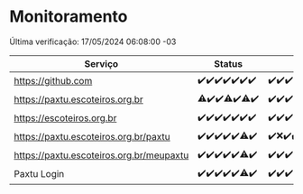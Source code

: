 # Monitoramento

Última verificação: 17/05/2024 06:08:00 -03

|Serviço|Status|Últimas 24h|
|---|---|---|
|https://github.com|<span title="2024-05-10: OK=24">✔️</span><span title="2024-05-11: OK=24">✔️</span><span title="2024-05-12: OK=24">✔️</span><span title="2024-05-13: OK=24">✔️</span><span title="2024-05-14: OK=24">✔️</span><span title="2024-05-15: OK=24">✔️</span><span title="2024-05-16: OK=10">✔️</span>|<span title="16/05/2024 07:07:00 -03 : 200">✔️</span><span title="16/05/2024 08:05:00 -03 : 200">✔️</span><span title="16/05/2024 09:12:00 -03 : 200">✔️</span><span title="16/05/2024 10:08:00 -03 : 200">✔️</span><span title="16/05/2024 11:07:00 -03 : 200">✔️</span><span title="16/05/2024 12:06:00 -03 : 200">✔️</span><span title="16/05/2024 13:07:00 -03 : 200">✔️</span><span title="16/05/2024 14:06:00 -03 : 200">✔️</span><span title="16/05/2024 15:08:00 -03 : 200">✔️</span><span title="16/05/2024 16:03:00 -03 : 200">✔️</span><span title="16/05/2024 17:06:00 -03 : 200">✔️</span><span title="16/05/2024 18:06:00 -03 : 200">✔️</span><span title="16/05/2024 19:07:00 -03 : 200">✔️</span><span title="16/05/2024 20:06:00 -03 : 200">✔️</span><span title="16/05/2024 21:31:00 -03 : 200">✔️</span><span title="16/05/2024 22:45:00 -03 : 200">✔️</span><span title="16/05/2024 23:20:00 -03 : 200">✔️</span><span title="17/05/2024 00:07:00 -03 : 200">✔️</span><span title="17/05/2024 01:08:00 -03 : 200">✔️</span><span title="17/05/2024 02:08:00 -03 : 200">✔️</span><span title="17/05/2024 03:09:00 -03 : 200">✔️</span><span title="17/05/2024 04:06:00 -03 : 200">✔️</span><span title="17/05/2024 05:09:00 -03 : 200">✔️</span><span title="17/05/2024 06:08:00 -03 : 200">✔️</span>|
|https://paxtu.escoteiros.org.br|<span title="2024-05-10: OK=23, Falhas=1">⚠️</span><span title="2024-05-11: OK=24">✔️</span><span title="2024-05-12: OK=24">✔️</span><span title="2024-05-13: OK=23, Falhas=1">⚠️</span><span title="2024-05-14: OK=24">✔️</span><span title="2024-05-15: OK=23, Falhas=1">⚠️</span><span title="2024-05-16: OK=10">✔️</span>|<span title="16/05/2024 07:07:00 -03 : 200">✔️</span><span title="16/05/2024 08:05:00 -03 : 200">✔️</span><span title="16/05/2024 09:12:00 -03 : 200">✔️</span><span title="16/05/2024 10:08:00 -03 : 200">✔️</span><span title="16/05/2024 11:07:00 -03 : 200">✔️</span><span title="16/05/2024 12:06:00 -03 : 200">✔️</span><span title="16/05/2024 13:07:00 -03 : 200">✔️</span><span title="16/05/2024 14:06:00 -03 : 200">✔️</span><span title="16/05/2024 15:08:00 -03 : 200">✔️</span><span title="16/05/2024 16:03:00 -03 : 200">✔️</span><span title="16/05/2024 17:06:00 -03 : 200">✔️</span><span title="16/05/2024 18:06:00 -03 : 200">✔️</span><span title="16/05/2024 19:07:00 -03 : 200">✔️</span><span title="16/05/2024 20:06:00 -03 : 200">✔️</span><span title="16/05/2024 21:31:00 -03 : 200">✔️</span><span title="16/05/2024 22:45:00 -03 : 200">✔️</span><span title="16/05/2024 23:20:00 -03 : 200">✔️</span><span title="17/05/2024 00:07:00 -03 : 200">✔️</span><span title="17/05/2024 01:08:00 -03 : 200">✔️</span><span title="17/05/2024 02:08:00 -03 : 200">✔️</span><span title="17/05/2024 03:09:00 -03 : 200">✔️</span><span title="17/05/2024 04:06:00 -03 : 200">✔️</span><span title="17/05/2024 05:09:00 -03 : 200">✔️</span><span title="17/05/2024 06:08:00 -03 : 200">✔️</span>|
|https://escoteiros.org.br|<span title="2024-05-10: OK=24">✔️</span><span title="2024-05-11: OK=24">✔️</span><span title="2024-05-12: OK=24">✔️</span><span title="2024-05-13: OK=24">✔️</span><span title="2024-05-14: OK=24">✔️</span><span title="2024-05-15: OK=24">✔️</span><span title="2024-05-16: OK=10">✔️</span>|<span title="16/05/2024 07:07:00 -03 : 200">✔️</span><span title="16/05/2024 08:05:00 -03 : 200">✔️</span><span title="16/05/2024 09:12:00 -03 : 200">✔️</span><span title="16/05/2024 10:08:00 -03 : 200">✔️</span><span title="16/05/2024 11:07:00 -03 : 200">✔️</span><span title="16/05/2024 12:06:00 -03 : 200">✔️</span><span title="16/05/2024 13:07:00 -03 : 200">✔️</span><span title="16/05/2024 14:06:00 -03 : 200">✔️</span><span title="16/05/2024 15:08:00 -03 : 200">✔️</span><span title="16/05/2024 16:03:00 -03 : 200">✔️</span><span title="16/05/2024 17:06:00 -03 : 200">✔️</span><span title="16/05/2024 18:06:00 -03 : 200">✔️</span><span title="16/05/2024 19:07:00 -03 : 200">✔️</span><span title="16/05/2024 20:06:00 -03 : 200">✔️</span><span title="16/05/2024 21:31:00 -03 : 200">✔️</span><span title="16/05/2024 22:45:00 -03 : 200">✔️</span><span title="16/05/2024 23:20:00 -03 : 200">✔️</span><span title="17/05/2024 00:07:00 -03 : 200">✔️</span><span title="17/05/2024 01:08:00 -03 : 200">✔️</span><span title="17/05/2024 02:08:00 -03 : 200">✔️</span><span title="17/05/2024 03:09:00 -03 : 200">✔️</span><span title="17/05/2024 04:06:00 -03 : 200">✔️</span><span title="17/05/2024 05:09:00 -03 : 200">✔️</span><span title="17/05/2024 06:08:00 -03 : 200">✔️</span>|
|https://paxtu.escoteiros.org.br/paxtu|<span title="2024-05-10: OK=24">✔️</span><span title="2024-05-11: OK=24">✔️</span><span title="2024-05-12: OK=24">✔️</span><span title="2024-05-13: OK=24">✔️</span><span title="2024-05-14: OK=24">✔️</span><span title="2024-05-15: OK=23, Falhas=1">⚠️</span><span title="2024-05-16: OK=10">✔️</span>|<span title="16/05/2024 07:07:00 -03 : 200">✔️</span><span title="16/05/2024 08:05:00 -03 : 0">❌</span><span title="16/05/2024 09:12:00 -03 : 200">✔️</span><span title="16/05/2024 10:08:00 -03 : 200">✔️</span><span title="16/05/2024 11:07:00 -03 : 200">✔️</span><span title="16/05/2024 12:06:00 -03 : 200">✔️</span><span title="16/05/2024 13:07:00 -03 : 200">✔️</span><span title="16/05/2024 14:06:00 -03 : 200">✔️</span><span title="16/05/2024 15:08:00 -03 : 200">✔️</span><span title="16/05/2024 16:03:00 -03 : 200">✔️</span><span title="16/05/2024 17:06:00 -03 : 200">✔️</span><span title="16/05/2024 18:07:00 -03 : 200">✔️</span><span title="16/05/2024 19:07:00 -03 : 200">✔️</span><span title="16/05/2024 20:06:00 -03 : 200">✔️</span><span title="16/05/2024 21:31:00 -03 : 200">✔️</span><span title="16/05/2024 22:45:00 -03 : 200">✔️</span><span title="16/05/2024 23:20:00 -03 : 200">✔️</span><span title="17/05/2024 00:07:00 -03 : 200">✔️</span><span title="17/05/2024 01:08:00 -03 : 200">✔️</span><span title="17/05/2024 02:08:00 -03 : 200">✔️</span><span title="17/05/2024 03:09:00 -03 : 200">✔️</span><span title="17/05/2024 04:06:00 -03 : 200">✔️</span><span title="17/05/2024 05:09:00 -03 : 200">✔️</span><span title="17/05/2024 06:08:00 -03 : 200">✔️</span>|
|https://paxtu.escoteiros.org.br/meupaxtu|<span title="2024-05-10: OK=24">✔️</span><span title="2024-05-11: OK=24">✔️</span><span title="2024-05-12: OK=24">✔️</span><span title="2024-05-13: OK=24">✔️</span><span title="2024-05-14: OK=24">✔️</span><span title="2024-05-15: OK=23, Falhas=1">⚠️</span><span title="2024-05-16: OK=10">✔️</span>|<span title="16/05/2024 07:07:00 -03 : 200">✔️</span><span title="16/05/2024 08:05:00 -03 : 200">✔️</span><span title="16/05/2024 09:12:00 -03 : 200">✔️</span><span title="16/05/2024 10:08:00 -03 : 200">✔️</span><span title="16/05/2024 11:07:00 -03 : 200">✔️</span><span title="16/05/2024 12:06:00 -03 : 200">✔️</span><span title="16/05/2024 13:07:00 -03 : 200">✔️</span><span title="16/05/2024 14:06:00 -03 : 200">✔️</span><span title="16/05/2024 15:08:00 -03 : 200">✔️</span><span title="16/05/2024 16:03:00 -03 : 200">✔️</span><span title="16/05/2024 17:06:00 -03 : 200">✔️</span><span title="16/05/2024 18:07:00 -03 : 200">✔️</span><span title="16/05/2024 19:07:00 -03 : 200">✔️</span><span title="16/05/2024 20:06:00 -03 : 200">✔️</span><span title="16/05/2024 21:31:00 -03 : 200">✔️</span><span title="16/05/2024 22:45:00 -03 : 200">✔️</span><span title="16/05/2024 23:20:00 -03 : 200">✔️</span><span title="17/05/2024 00:07:00 -03 : 200">✔️</span><span title="17/05/2024 01:08:00 -03 : 200">✔️</span><span title="17/05/2024 02:08:00 -03 : 200">✔️</span><span title="17/05/2024 03:09:00 -03 : 200">✔️</span><span title="17/05/2024 04:06:00 -03 : 200">✔️</span><span title="17/05/2024 05:09:00 -03 : 200">✔️</span><span title="17/05/2024 06:08:00 -03 : 200">✔️</span>|
|Paxtu Login|<span title="2024-05-10: OK=24">✔️</span><span title="2024-05-11: OK=24">✔️</span><span title="2024-05-12: OK=24">✔️</span><span title="2024-05-13: OK=24">✔️</span><span title="2024-05-14: OK=24">✔️</span><span title="2024-05-15: OK=23, Falhas=1">⚠️</span><span title="2024-05-16: OK=10">✔️</span>|<span title="16/05/2024 07:07:00 -03 : 200">✔️</span><span title="16/05/2024 08:05:00 -03 : 200">✔️</span><span title="16/05/2024 09:12:00 -03 : 200">✔️</span><span title="16/05/2024 10:08:00 -03 : 200">✔️</span><span title="16/05/2024 11:07:00 -03 : 200">✔️</span><span title="16/05/2024 12:06:00 -03 : 200">✔️</span><span title="16/05/2024 13:07:00 -03 : 200">✔️</span><span title="16/05/2024 14:06:00 -03 : 200">✔️</span><span title="16/05/2024 15:08:00 -03 : 200">✔️</span><span title="16/05/2024 16:03:00 -03 : 200">✔️</span><span title="16/05/2024 17:06:00 -03 : 200">✔️</span><span title="16/05/2024 18:07:00 -03 : 200">✔️</span><span title="16/05/2024 19:07:00 -03 : 200">✔️</span><span title="16/05/2024 20:06:00 -03 : 200">✔️</span><span title="16/05/2024 21:31:00 -03 : 200">✔️</span><span title="16/05/2024 22:45:00 -03 : 200">✔️</span><span title="16/05/2024 23:20:00 -03 : 200">✔️</span><span title="17/05/2024 00:07:00 -03 : 200">✔️</span><span title="17/05/2024 01:08:00 -03 : 200">✔️</span><span title="17/05/2024 02:08:00 -03 : 200">✔️</span><span title="17/05/2024 03:09:00 -03 : 200">✔️</span><span title="17/05/2024 04:06:00 -03 : 200">✔️</span><span title="17/05/2024 05:09:00 -03 : 200">✔️</span><span title="17/05/2024 06:08:00 -03 : 200">✔️</span>|
